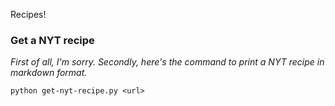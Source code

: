 Recipes!

### Get a NYT recipe

_First of all, I'm sorry. Secondly, here's the command to print a NYT recipe in markdown format._

```
python get-nyt-recipe.py <url>
```